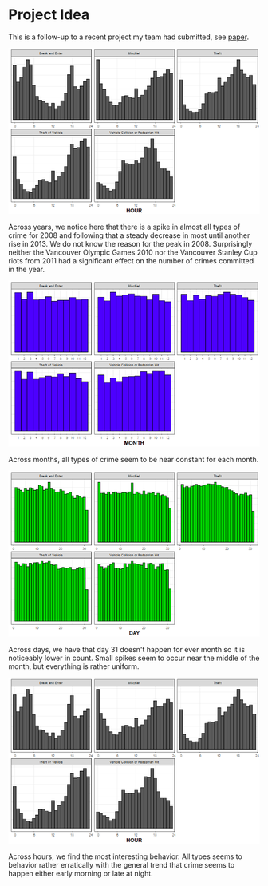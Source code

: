 # Project Idea

This is a follow-up to a recent project my team had submitted, see [paper](https://github.com/Mathnstein/Machine_Learning/blob/master/cs540/Project/predictive-policing-vancouver.pdf). 

![alt_text][typeVyear]

Across years, we notice here that there is a spike in almost all types of crime for 2008 and following that a steady decrease in most until another rise in 2013. We do not know the reason for the peak in 2008. Surprisingly neither the Vancouver Olympic Games 2010 nor the Vancouver Stanley Cup riots from 2011 had a significant effect on the number of crimes committed in the year.

![alt_text][typeVmonth]

Across months, all types of crime seem to be near constant for each month.

![alt_text][typeVday]

Across days, we have that day 31 doesn't happen for ever month so it is noticeably lower in count. Small spikes seem to occur near the middle of the month, but everything is rather uniform. 

![alt_text][typeVhour]

Across hours, we find the most interesting behavior. All types seems to behavior rather erratically with the general trend that crime seems to happen either early morning or late at night.


[typeVyear]:https://github.com/Mathnstein/Machine_Learning/blob/master/cs540/Project/Statistics/type_vs_hour.png
[typeVmonth]:https://github.com/Mathnstein/Machine_Learning/blob/master/cs540/Project/Statistics/type_vs_month.png
[typeVday]:https://github.com/Mathnstein/Machine_Learning/blob/master/cs540/Project/Statistics/type_vs_day.png
[typeVhour]:https://github.com/Mathnstein/Machine_Learning/blob/master/cs540/Project/Statistics/type_vs_hour.png
